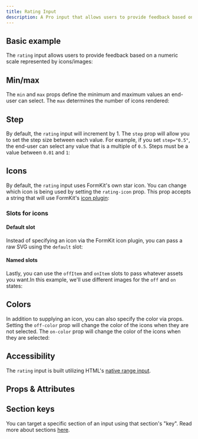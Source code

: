 ```yaml
---
title: Rating Input
description: A Pro input that allows users to provide feedback based on a numeric scale represented by icons/images.
---
```


<InputPageHero title="Rating"></InputPageHero>

<ProInstallSnippet></ProInstallSnippet>

## Basic example

The `rating` input allows users to provide feedback based on a numeric scale represented by icons/images:

<example
name="Rating"
file="/_content/examples/rating/rating-base.vue"></example>

## Min/max

The `min` and `max` props define the minimum and maximum values an end-user can select. The `max` determines the number of icons rendered:

<example
name="Rating"
file="/_content/examples/rating/rating-min-max.vue"></example>

## Step

By default, the `rating` input will increment by 1. The `step` prop will allow you to set the step size between each value. For example, if you set `step="0.5"`, the end-user can select any value that is a multiple of `0.5`. Steps must be a value between `0.01` and `1`:

<example
name="Rating"
file="/_content/examples/rating/rating-step.vue"></example>


## Icons

By default, the `rating` input uses FormKit's own star icon. You can change which icon is being used by setting the `rating-icon` prop. This prop accepts a string that will use FormKit's [icon plugin](/plugins/icons):

<example
name="Rating"
file="/_content/examples/rating/rating-icon.vue"></example>

### Slots for icons

#### Default slot

Instead of specifying an icon via the FormKit icon plugin, you can pass a raw SVG using the `default` slot:

<example
name="Rating"
file="/_content/examples/rating/rating-default-slot.vue"></example>

#### Named slots

Lastly, you can use the `offItem` and `onItem` slots to pass whatever assets you want.In this example, we'll use different images for the `off` and `on` states:

<example
name="Rating"
file="/_content/examples/rating/rating-named-slots.vue"></example>

## Colors

In addition to supplying an icon, you can also specify the color via props. Setting the `off-color` prop will change the color of the icons when they are not selected. The `on-color` prop will change the color of the icons when they are selected:

<example
name="Rating"
file="/_content/examples/rating/rating-colors.vue"></example>

## Accessibility

 The `rating` input is built utilizing HTML's [native range input](https://developer.mozilla.org/en-US/docs/Web/HTML/Element/input/range).

## Props & Attributes

<reference-table input="rating" :data="[
{prop: 'min', type: 'Number', default: '0', description: 'The minimum number of icons that can be selected.'},
{prop: 'max', type: 'Number', default: '5', description: 'The maximum number of icons that are rendered.'},
{prop: 'step', type: 'Number', default: '1', description: 'The step or increment that should be applied to the `rating` icons. Accepted values are between `0.01` and `1`'},
{prop: 'hover-highlight', type: 'Boolean', default: 'true', description: 'Determines whether to show the selected state of the icon/image when hovered over.'},
{prop: 'off-color', type: 'String', default: 'undefined', description: 'Sets the color to be applied on the given icons when they have not been selected.'},
{prop: 'on-color', type: 'String', default: 'undefined', description: 'Sets the color to be applied on the given icons when they have been selected.'}]">
</reference-table>

## Section keys

You can target a specific section of an input using that section's "key". Read more about sections [here](/essentials/inputs#sections).

<div>
  <formkit-input-diagram />
</div>

<reference-table type="sectionKeys" primary="section-key" :without="[]">
</reference-table>
